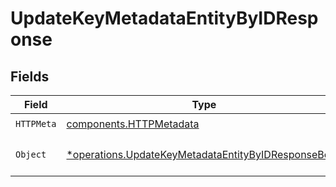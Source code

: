 # UpdateKeyMetadataEntityByIDResponse


## Fields

| Field                                                                                                                     | Type                                                                                                                      | Required                                                                                                                  | Description                                                                                                               |
| ------------------------------------------------------------------------------------------------------------------------- | ------------------------------------------------------------------------------------------------------------------------- | ------------------------------------------------------------------------------------------------------------------------- | ------------------------------------------------------------------------------------------------------------------------- |
| `HTTPMeta`                                                                                                                | [components.HTTPMetadata](../../models/components/httpmetadata.md)                                                        | :heavy_check_mark:                                                                                                        | N/A                                                                                                                       |
| `Object`                                                                                                                  | [*operations.UpdateKeyMetadataEntityByIDResponseBody](../../models/operations/updatekeymetadataentitybyidresponsebody.md) | :heavy_minus_sign:                                                                                                        | a list of KeyMetadataEntity objects                                                                                       |